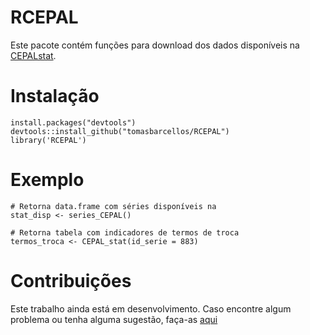 # RCEPAL

Este pacote contém funções para download dos dados disponíveis na [CEPALstat](http://estadisticas.cepal.org/cepalstat/WEB_CEPALSTAT/openDataAPI.asp?idioma=i).

# Instalação

```
install.packages("devtools")
devtools::install_github("tomasbarcellos/RCEPAL")
library('RCEPAL')
```
# Exemplo

```
# Retorna data.frame com séries disponíveis na
stat_disp <- series_CEPAL()

# Retorna tabela com indicadores de termos de troca
termos_troca <- CEPAL_stat(id_serie = 883)
```

# Contribuições

Este trabalho ainda está em desenvolvimento. Caso encontre algum problema ou tenha alguma sugestão, faça-as [aqui](https://github.com/tomasbarcellos/RCEPAL/issues)
